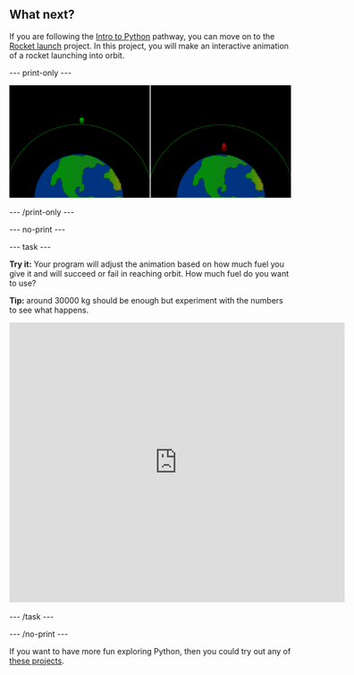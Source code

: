 ## What next?

If you are following the [Intro to Python](https://projects.raspberrypi.org/en/raspberrypi/python-intro) pathway, you can move on to the [Rocket launch](https://projects.raspberrypi.org/en/projects/rocket-launch) project. In this project, you will make an interactive animation of a rocket launching into orbit. 

--- print-only ---

![Rocket launch project](images/showcase_rocket.png)

--- /print-only ---

--- no-print ---

--- task ---

**Try it:** Your program will adjust the animation based on how much fuel you give it and will succeed or fail in reaching orbit. How much fuel do you want to use? 

**Tip:** around 30000 kg should be enough but experiment with the numbers to see what happens.

<iframe src="https://trinket.io/embed/python/ced6bff454?outputOnly=true&start=result" width="600" height="500" frameborder="0" marginwidth="0" marginheight="0" allowfullscreen>
</iframe>

--- /task ---

--- /no-print ---

If you want to have more fun exploring Python, then you could try out any of [these projects](https://projects.raspberrypi.org/en/projects?software%5B%5D=python).



